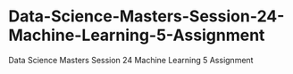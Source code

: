 # Data-Science-Masters-Session-24-Machine-Learning-5-Assignment
Data Science Masters Session 24 Machine Learning 5 Assignment
